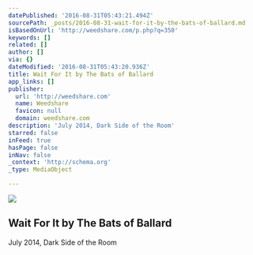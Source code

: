 ```yaml
---
datePublished: '2016-08-31T05:43:21.494Z'
sourcePath: _posts/2016-08-31-wait-for-it-by-the-bats-of-ballard.md
isBasedOnUrl: 'http://weedshare.com/p.php?q=350'
keywords: []
related: []
author: []
via: {}
dateModified: '2016-08-31T05:43:20.936Z'
title: Wait For It by The Bats of Ballard
app_links: []
publisher:
  url: 'http://weedshare.com'
  name: Weedshare
  favicon: null
  domain: weedshare.com
description: 'July 2014, Dark Side of the Room'
starred: false
inFeed: true
hasPage: false
inNav: false
_context: 'http://schema.org'
_type: MediaObject

---
```

<article style=""><img src="https://imgflo.herokuapp.com/graph/2b2431f8e7ba7b0/7ccafc5fbf2e6735d51fb0333da1cd2b/noop.png?input=http%3A%2F%2Fweedshare.com%2Fuploads%2F5%2Fwaitforit-cover.png" /><h1>Wait For It by The Bats of Ballard</h1></article>

July 2014, Dark Side of the Room